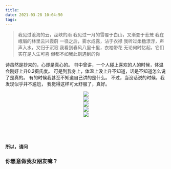 ```yaml
---
title: 
date: 2021-03-28 10:04:50
tags: 
---
```

> 我见过沧海的云，巫峡的雨
> 我见过一月的雪覆于白山，又渐变于葱茏
> 我在峨眉的林里云兴霞蔚
> 一径之后，雾水成露，沾于衣襟
> 我听过柔橹漂浮，声声入水，又归于沉寂
> 我看到春风八里十里，衣袖带花
> 无论何时忆起，它们实在是人生可喜
> 但都不如我此刻遇到的你

<!--more-->

诗虽然是抄来的，心却是真心的。
书中曾讲，一个人碰上喜欢的人的时候，体温会刚好上升0.2摄氏度。
可是到我身上，体温上没上升不知道，话是不知道怎么说了是真的。
有的时候我甚至不知道自己讲的是什么。
不过，当没话说的时候，我发现似乎并不尴尬，
我觉得这样可太舒服了，真好。

<center><a href="https://sm.ms/image/unTfrowGhC397HY" target="_blank"><img src="https://i.loli.net/2021/03/28/unTfrowGhC397HY.jpg" ></a></center>
<center><a href="https://sm.ms/image/XzBL48wmTnEqxlU" target="_blank"><img src="https://i.loli.net/2021/03/28/XzBL48wmTnEqxlU.jpg" ></a></center>
<center><a href="https://sm.ms/image/4kCvAtecypNSXOf" target="_blank"><img src="https://i.loli.net/2021/03/28/4kCvAtecypNSXOf.jpg" ></a></center>
<center><a href="https://sm.ms/image/Gh9JzFwZbjamyci" target="_blank"><img src="https://i.loli.net/2021/03/28/Gh9JzFwZbjamyci.jpg" ></a></center>
<center><a href="https://sm.ms/image/MhS3e9pwTYiDQAI" target="_blank"><img src="https://i.loli.net/2021/03/28/MhS3e9pwTYiDQAI.jpg" ></a></center>

<br></br>
<br></br>
**所以，请问**

### 你愿意做我女朋友嘛？

